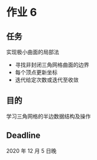 # 作业 6

## 任务

实现极小曲面的局部法

- 寻找非封闭三角网格曲面的边界
- 每个顶点更新坐标
- 迭代给定次数或迭代至收敛

## 目的

学习三角网格的半边数据结构及操作

## Deadline

2020 年 12 月 5 日晚